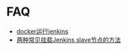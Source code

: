 # FAQ

- [docker运行jenkins](https://www.jianshu.com/p/3671eb8de971)
- [两种常见挂载Jenkins slave节点的方法](https://blog.csdn.net/liuchunming033/article/details/52025541)
